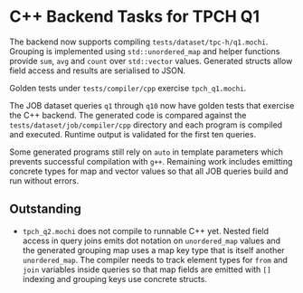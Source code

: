 # C++ Backend Tasks for TPCH Q1

The backend now supports compiling `tests/dataset/tpc-h/q1.mochi`. Grouping is
implemented using `std::unordered_map` and helper functions provide `sum`,
`avg` and `count` over `std::vector` values. Generated structs allow field
access and results are serialised to JSON.

Golden tests under `tests/compiler/cpp` exercise `tpch_q1.mochi`.

The JOB dataset queries `q1` through `q10` now have golden tests that
exercise the C++ backend. The generated code is compared against the
`tests/dataset/job/compiler/cpp` directory and each program is compiled
and executed. Runtime output is validated for the first ten queries.

Some generated programs still rely on `auto` in template parameters which
prevents successful compilation with `g++`. Remaining work includes
emitting concrete types for map and vector values so that all JOB queries
build and run without errors.

## Outstanding

- `tpch_q2.mochi` does not compile to runnable C++ yet. Nested field
  access in query joins emits dot notation on `unordered_map` values and
  the generated grouping map uses a map key type that is itself another
  `unordered_map`. The compiler needs to track element types for `from`
  and `join` variables inside queries so that map fields are emitted with
  `[]` indexing and grouping keys use concrete structs.

